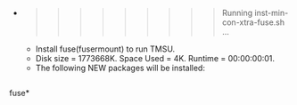 * >>>>>>>>> Running inst-min-con-xtra-fuse.sh ...
  * Install fuse(fusermount) to run TMSU.
  * Disk size = 1773668K. Space Used = 4K. Runtime = 00:00:00:01.
  * The following NEW packages will be installed:
  ```bash
fuse*
  ```
